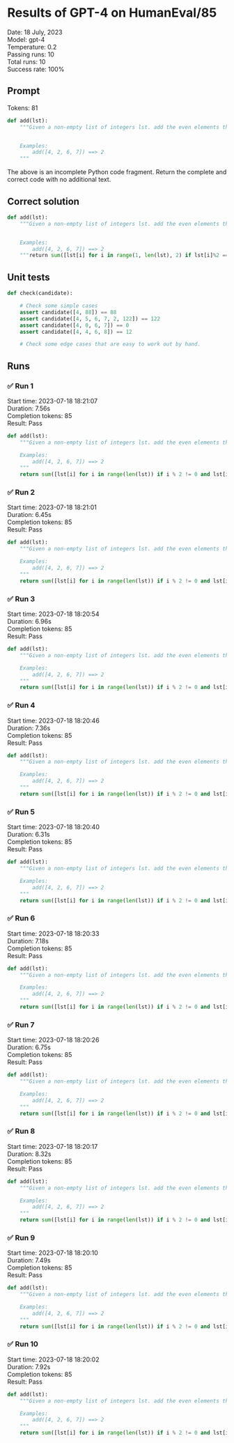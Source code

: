 # Results of GPT-4 on HumanEval/85
Date: 18 July, 2023<br />
Model: gpt-4<br />
Temperature: 0.2<br />
Passing runs: 10<br />
Total runs: 10<br />
Success rate: 100%
## Prompt
Tokens: 81
```python
def add(lst):
    """Given a non-empty list of integers lst. add the even elements that are at odd indices..


    Examples:
        add([4, 2, 6, 7]) ==> 2 
    """
```
The above is an incomplete Python code fragment. Return the complete and correct code with no additional text.
## Correct solution
```python
def add(lst):
    """Given a non-empty list of integers lst. add the even elements that are at odd indices..


    Examples:
        add([4, 2, 6, 7]) ==> 2 
    """return sum([lst[i] for i in range(1, len(lst), 2) if lst[i]%2 == 0])
```
## Unit tests
```python
def check(candidate):

    # Check some simple cases
    assert candidate([4, 88]) == 88
    assert candidate([4, 5, 6, 7, 2, 122]) == 122
    assert candidate([4, 0, 6, 7]) == 0
    assert candidate([4, 4, 6, 8]) == 12

    # Check some edge cases that are easy to work out by hand.
```
## Runs
### ✅ Run 1
Start time: 2023-07-18 18:21:07<br />
Duration: 7.56s<br />
Completion tokens: 85<br />
Result: Pass
```python
def add(lst):
    """Given a non-empty list of integers lst. add the even elements that are at odd indices.

    Examples:
        add([4, 2, 6, 7]) ==> 2 
    """
    return sum([lst[i] for i in range(len(lst)) if i % 2 != 0 and lst[i] % 2 == 0])
```
### ✅ Run 2
Start time: 2023-07-18 18:21:01<br />
Duration: 6.45s<br />
Completion tokens: 85<br />
Result: Pass
```python
def add(lst):
    """Given a non-empty list of integers lst. add the even elements that are at odd indices.

    Examples:
        add([4, 2, 6, 7]) ==> 2 
    """
    return sum([lst[i] for i in range(len(lst)) if i % 2 != 0 and lst[i] % 2 == 0])
```
### ✅ Run 3
Start time: 2023-07-18 18:20:54<br />
Duration: 6.96s<br />
Completion tokens: 85<br />
Result: Pass
```python
def add(lst):
    """Given a non-empty list of integers lst. add the even elements that are at odd indices.

    Examples:
        add([4, 2, 6, 7]) ==> 2 
    """
    return sum([lst[i] for i in range(len(lst)) if i % 2 != 0 and lst[i] % 2 == 0])
```
### ✅ Run 4
Start time: 2023-07-18 18:20:46<br />
Duration: 7.36s<br />
Completion tokens: 85<br />
Result: Pass
```python
def add(lst):
    """Given a non-empty list of integers lst. add the even elements that are at odd indices..

    Examples:
        add([4, 2, 6, 7]) ==> 2 
    """
    return sum([lst[i] for i in range(len(lst)) if i % 2 != 0 and lst[i] % 2 == 0])
```
### ✅ Run 5
Start time: 2023-07-18 18:20:40<br />
Duration: 6.31s<br />
Completion tokens: 85<br />
Result: Pass
```python
def add(lst):
    """Given a non-empty list of integers lst. add the even elements that are at odd indices.

    Examples:
        add([4, 2, 6, 7]) ==> 2 
    """
    return sum([lst[i] for i in range(len(lst)) if i % 2 != 0 and lst[i] % 2 == 0])
```
### ✅ Run 6
Start time: 2023-07-18 18:20:33<br />
Duration: 7.18s<br />
Completion tokens: 85<br />
Result: Pass
```python
def add(lst):
    """Given a non-empty list of integers lst. add the even elements that are at odd indices.

    Examples:
        add([4, 2, 6, 7]) ==> 2 
    """
    return sum([lst[i] for i in range(len(lst)) if i % 2 != 0 and lst[i] % 2 == 0])
```
### ✅ Run 7
Start time: 2023-07-18 18:20:26<br />
Duration: 6.75s<br />
Completion tokens: 85<br />
Result: Pass
```python
def add(lst):
    """Given a non-empty list of integers lst. add the even elements that are at odd indices..

    Examples:
        add([4, 2, 6, 7]) ==> 2 
    """
    return sum([lst[i] for i in range(len(lst)) if i % 2 != 0 and lst[i] % 2 == 0])
```
### ✅ Run 8
Start time: 2023-07-18 18:20:17<br />
Duration: 8.32s<br />
Completion tokens: 85<br />
Result: Pass
```python
def add(lst):
    """Given a non-empty list of integers lst. add the even elements that are at odd indices..

    Examples:
        add([4, 2, 6, 7]) ==> 2 
    """
    return sum([lst[i] for i in range(len(lst)) if i % 2 != 0 and lst[i] % 2 == 0])
```
### ✅ Run 9
Start time: 2023-07-18 18:20:10<br />
Duration: 7.49s<br />
Completion tokens: 85<br />
Result: Pass
```python
def add(lst):
    """Given a non-empty list of integers lst. add the even elements that are at odd indices.

    Examples:
        add([4, 2, 6, 7]) ==> 2 
    """
    return sum([lst[i] for i in range(len(lst)) if i % 2 != 0 and lst[i] % 2 == 0])
```
### ✅ Run 10
Start time: 2023-07-18 18:20:02<br />
Duration: 7.92s<br />
Completion tokens: 85<br />
Result: Pass
```python
def add(lst):
    """Given a non-empty list of integers lst. add the even elements that are at odd indices..

    Examples:
        add([4, 2, 6, 7]) ==> 2 
    """
    return sum([lst[i] for i in range(len(lst)) if i % 2 != 0 and lst[i] % 2 == 0])
```
